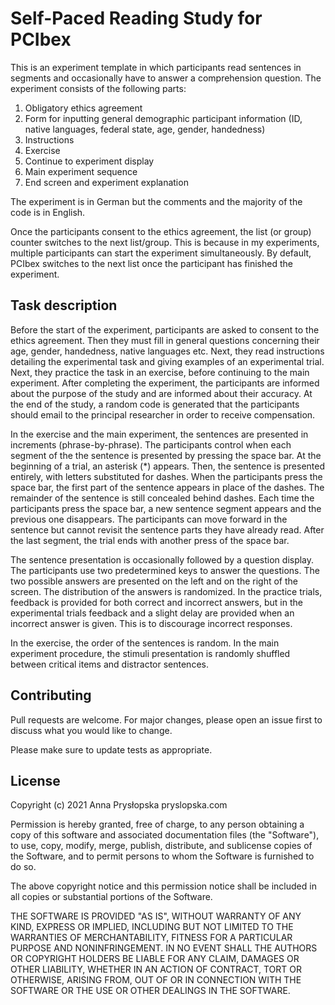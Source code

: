 # Self-Paced Reading Study for PCIbex

This is an experiment template in which participants read sentences in segments
and occasionally have to answer a comprehension question. The experiment 
consists of the following parts:

1. Obligatory ethics agreement
2. Form for inputting general demographic participant information (ID, native
languages, federal state, age, gender, handedness)
3. Instructions
4. Exercise
5. Continue to experiment display
6. Main experiment sequence
7. End screen and experiment explanation

The experiment is in German but the comments and the majority of the code is in 
English.

Once the participants consent to the ethics agreement, the list (or group) 
counter switches to the next list/group. This is because in my experiments, 
multiple participants can start the experiment simultaneously. By default, PCIbex
switches to the next list once the participant has finished the experiment.

## Task description

Before the start of the experiment, participants are asked to consent to the
ethics agreement. Then they must fill in general questions concerning their age,
 gender, handedness, native languages etc. Next, they read instructions 
detailing the experimental task and giving examples of an experimental trial. 
Next, they practice the task in an exercise, before continuing to the main 
experiment. After completing the experiment, the participants are informed about 
the purpose of the study and are informed about their accuracy. At the end of 
the study, a random code is generated that the participants should email to the 
principal researcher in order to receive compensation.

In the exercise and the main experiment, the sentences are presented in 
increments (phrase-by-phrase). 
The participants control when each segment of the the sentence is presented by 
pressing the space bar. At the beginning of a trial, an asterisk (\*) appears. 
Then, the sentence is presented entirely, with letters substituted for dashes. 
When the participants press the space bar, the first part of the sentence 
appears in place of the dashes. The remainder of the sentence is still concealed 
behind dashes. Each time the participants press the space bar, a new sentence 
segment appears and the previous one disappears. The participants can move 
forward in the sentence but cannot revisit the sentence parts they have already 
read. After the last segment, the trial ends with another press of the space bar. 

The sentence presentation is occasionally followed by a question display. The 
participants use two predetermined keys to answer the questions. The two 
possible answers are presented on the left and on the right of the screen. The 
distribution of the answers is randomized. In the practice trials, feedback is 
provided for both correct and incorrect answers, but in the experimental 
trials feedback and a slight delay are provided when an incorrect answer is 
given. This is to discourage incorrect responses.

In the exercise, the order of the sentences is random. In the main experiment 
procedure, the stimuli presentation is randomly shuffled between critical items
and distractor sentences.


## Contributing

Pull requests are welcome. For major changes, please open an issue first to 
discuss what you would like to change.

Please make sure to update tests as appropriate.

## License

Copyright (c) 2021 Anna Prysłopska pryslopska.com

Permission is hereby granted, free of charge, to any person obtaining a copy
of this software and associated documentation files (the "Software"), to use, 
copy, modify, merge, publish, distribute, and sublicense copies of the Software,
and to permit persons to whom the Software is furnished to do so.

The above copyright notice and this permission notice shall be included in all
copies or substantial portions of the Software.

THE SOFTWARE IS PROVIDED "AS IS", WITHOUT WARRANTY OF ANY KIND, EXPRESS OR
IMPLIED, INCLUDING BUT NOT LIMITED TO THE WARRANTIES OF MERCHANTABILITY,
FITNESS FOR A PARTICULAR PURPOSE AND NONINFRINGEMENT. IN NO EVENT SHALL THE
AUTHORS OR COPYRIGHT HOLDERS BE LIABLE FOR ANY CLAIM, DAMAGES OR OTHER
LIABILITY, WHETHER IN AN ACTION OF CONTRACT, TORT OR OTHERWISE, ARISING FROM,
OUT OF OR IN CONNECTION WITH THE SOFTWARE OR THE USE OR OTHER DEALINGS IN THE
SOFTWARE.
